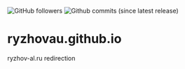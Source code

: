 ![GitHub followers](https://img.shields.io/github/followers/ryzhovau.svg?style=social&label=Follow)
![Github commits (since latest release)](https://img.shields.io/github/commits-since/yzhovau/ryzhovau.github.io/latest.svg)
# ryzhovau.github.io
ryzhov-al.ru redirection
